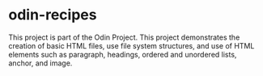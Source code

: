 # odin-recipes
This project is part of the Odin Project.
This project demonstrates the creation of basic HTML files, use file system structures, and use of HTML elements such as paragraph, headings, ordered and unordered lists, anchor, and image.